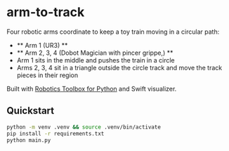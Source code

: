 # arm-to-track

Four robotic arms coordinate to keep a toy train moving in a circular path:  
- ** Arm 1 (UR3) ** 
- ** Arm 2, 3, 4 (Dobot Magician with pincer grippe,) **
- Arm 1 sits in the middle and pushes the train in a circle
- Arms 2, 3, 4 sit in a triangle outside the circle track and move the track pieces in their region

Built with [Robotics Toolbox for Python](https://github.com/petercorke/roboticstoolbox-python) and Swift visualizer.  

## Quickstart
```bash
python -m venv .venv && source .venv/bin/activate
pip install -r requirements.txt
python main.py
